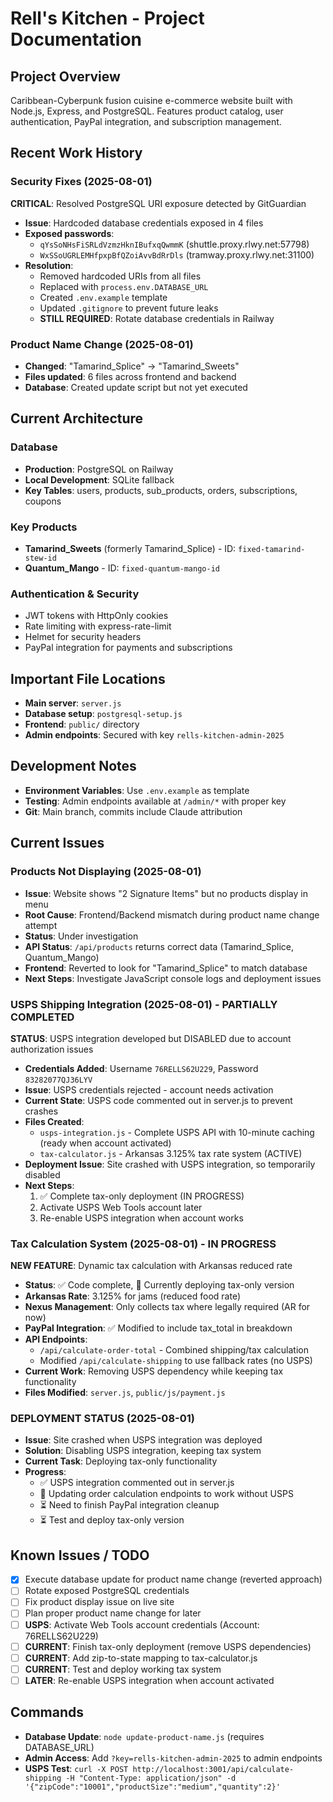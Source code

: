# Rell's Kitchen - Project Documentation

## Project Overview
Caribbean-Cyberpunk fusion cuisine e-commerce website built with Node.js, Express, and PostgreSQL. Features product catalog, user authentication, PayPal integration, and subscription management.

## Recent Work History

### Security Fixes (2025-08-01)
**CRITICAL**: Resolved PostgreSQL URI exposure detected by GitGuardian
- **Issue**: Hardcoded database credentials exposed in 4 files
- **Exposed passwords**: 
  - `qYsSoNHsFiSRLdVzmzHknIBufxqQwmmK` (shuttle.proxy.rlwy.net:57798)
  - `WxSSoUGRLEMHfpxpBfQZoiAvvBdRrDls` (tramway.proxy.rlwy.net:31100)
- **Resolution**: 
  - Removed hardcoded URIs from all files
  - Replaced with `process.env.DATABASE_URL`
  - Created `.env.example` template
  - Updated `.gitignore` to prevent future leaks
  - **STILL REQUIRED**: Rotate database credentials in Railway

### Product Name Change (2025-08-01)
- **Changed**: "Tamarind_Splice" → "Tamarind_Sweets"
- **Files updated**: 6 files across frontend and backend
- **Database**: Created update script but not yet executed

## Current Architecture

### Database
- **Production**: PostgreSQL on Railway
- **Local Development**: SQLite fallback
- **Key Tables**: users, products, sub_products, orders, subscriptions, coupons

### Key Products
- **Tamarind_Sweets** (formerly Tamarind_Splice) - ID: `fixed-tamarind-stew-id`
- **Quantum_Mango** - ID: `fixed-quantum-mango-id`

### Authentication & Security
- JWT tokens with HttpOnly cookies
- Rate limiting with express-rate-limit
- Helmet for security headers
- PayPal integration for payments and subscriptions

## Important File Locations
- **Main server**: `server.js`
- **Database setup**: `postgresql-setup.js`
- **Frontend**: `public/` directory
- **Admin endpoints**: Secured with key `rells-kitchen-admin-2025`

## Development Notes
- **Environment Variables**: Use `.env.example` as template
- **Testing**: Admin endpoints available at `/admin/*` with proper key
- **Git**: Main branch, commits include Claude attribution

## Current Issues

### Products Not Displaying (2025-08-01)
- **Issue**: Website shows "2 Signature Items" but no products display in menu
- **Root Cause**: Frontend/Backend mismatch during product name change attempt
- **Status**: Under investigation
- **API Status**: `/api/products` returns correct data (Tamarind_Splice, Quantum_Mango)
- **Frontend**: Reverted to look for "Tamarind_Splice" to match database
- **Next Steps**: Investigate JavaScript console logs and deployment issues

### USPS Shipping Integration (2025-08-01) - PARTIALLY COMPLETED
**STATUS**: USPS integration developed but DISABLED due to account authorization issues
- **Credentials Added**: Username `76RELLS62U229`, Password `83282077QJ36LYV` 
- **Issue**: USPS credentials rejected - account needs activation
- **Current State**: USPS code commented out in server.js to prevent crashes
- **Files Created**:
  - `usps-integration.js` - Complete USPS API with 10-minute caching (ready when account activated)
  - `tax-calculator.js` - Arkansas 3.125% tax rate system (ACTIVE)
- **Deployment Issue**: Site crashed with USPS integration, so temporarily disabled
- **Next Steps**: 
  1. ✅ Complete tax-only deployment (IN PROGRESS)
  2. Activate USPS Web Tools account later
  3. Re-enable USPS integration when account works

### Tax Calculation System (2025-08-01) - IN PROGRESS
**NEW FEATURE**: Dynamic tax calculation with Arkansas reduced rate
- **Status**: ✅ Code complete, 🔄 Currently deploying tax-only version
- **Arkansas Rate**: 3.125% for jams (reduced food rate)
- **Nexus Management**: Only collects tax where legally required (AR for now)
- **PayPal Integration**: ✅ Modified to include tax_total in breakdown
- **API Endpoints**: 
  - `/api/calculate-order-total` - Combined shipping/tax calculation
  - Modified `/api/calculate-shipping` to use fallback rates (no USPS)
- **Current Work**: Removing USPS dependency while keeping tax functionality
- **Files Modified**: `server.js`, `public/js/payment.js`

### DEPLOYMENT STATUS (2025-08-01)
- **Issue**: Site crashed when USPS integration was deployed
- **Solution**: Disabling USPS integration, keeping tax system
- **Current Task**: Deploying tax-only functionality
- **Progress**: 
  - ✅ USPS integration commented out in server.js
  - 🔄 Updating order calculation endpoints to work without USPS
  - ⏳ Need to finish PayPal integration cleanup
  - ⏳ Test and deploy tax-only version

## Known Issues / TODO
- [x] Execute database update for product name change (reverted approach)
- [ ] Rotate exposed PostgreSQL credentials  
- [ ] Fix product display issue on live site
- [ ] Plan proper product name change for later
- [ ] **USPS**: Activate Web Tools account credentials (Account: 76RELLS62U229)
- [ ] **CURRENT**: Finish tax-only deployment (remove USPS dependencies)
- [ ] **CURRENT**: Add zip-to-state mapping to tax-calculator.js 
- [ ] **CURRENT**: Test and deploy working tax system
- [ ] **LATER**: Re-enable USPS integration when account activated

## Commands
- **Database Update**: `node update-product-name.js` (requires DATABASE_URL)
- **Admin Access**: Add `?key=rells-kitchen-admin-2025` to admin endpoints
- **USPS Test**: `curl -X POST http://localhost:3001/api/calculate-shipping -H "Content-Type: application/json" -d '{"zipCode":"10001","productSize":"medium","quantity":2}'`